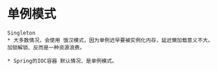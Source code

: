 # 单例模式
    Singleton
    * 大多数情况，会使用 饿汉模式，因为单例迟早要被实例化内存，延迟懒加载意义不大。
    加锁解锁、反而是一种资源浪费。

    * Spring的IOC容器 默认情况、是单例模式。
